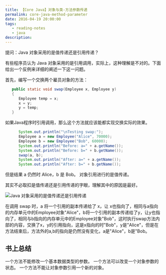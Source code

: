 ```yaml
---
title: 【Core Java】对象与类-方法参数传递
permalink: core-java-method-parameter
date: 2016-04-19 20:00:00
tags:
   - reading-notes
   - java
description:
---
```

提问：Java 对象采用的是值传递还是引用传递？

有些程序员认为 Java 对象采用的是引用调用，实际上，这种理解是不对的。下面给出一个反例来详细的阐述一下这一问题。

首先，编写一个交换两个雇员对象的方法：
```java
   public static void swap(Employee x, Employee y)
   {
      Employee temp = x;
      x = y;
      y = temp;
   }
```

<!-- more -->

如果Java程序时引用调用，那么这个方法就应该能都实现交换实际的效果。
```java
      System.out.println("\nTesting swap:");
      Employee a = new Employee("Alice", 70000);
      Employee b = new Employee("Bob", 60000);
      System.out.println("Before: a=" + a.getName());
      System.out.println("Before: b=" + b.getName());
      swap(a, b);
      System.out.println("After: a=" + a.getName());
      System.out.println("After: b=" + b.getName());
```
但是结果 a 仍然时 Alice，b 是 Bob。
对象引用进行的是值传递。

其实不必取扣是值传递还是引用传递的字眼，理解其中的原因是最好。

![Java 对象采用的是值传递还是引用传递](https://cdn-qn.yifans.com/160419-core-java-method-parameter-001.jpg)

在调用 swap 时，a 将一个引用的副本传递给了 x，让 x也指向了，相同与a指向的内存单元中的Employee对象"Alice"，b将一个引用的副本传递给了y，让y也指向了，相同与b指向的内存单元中的Employee对象"Bob"，这时执行swap方法内部的内容，交换了x，y的引用指向，这是x指向的时"Bob"，y是"Alice"，但是在方法结束后，方法外的a,b的指向是仍然没有变化，a是"Alice"，b是"Bob。

## 书上总结
一个方法不能修改一个基本数据类型的参数。
一个方法可以改变一个对象参数的状态。
一个方法不能让对象参数引用一个新的对象。
